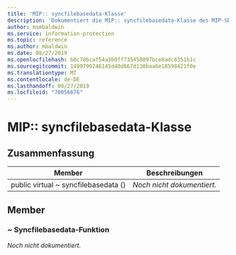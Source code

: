 ```yaml
---
title: 'MIP:: syncfilebasedata-Klasse'
description: 'Dokumentiert die MIP:: syncfilebasedata-Klasse des MIP-SDKs (Microsoft Information Protection).'
author: msmbaldwin
ms.service: information-protection
ms.topic: reference
ms.author: mbaldwin
ms.date: 08/27/2019
ms.openlocfilehash: b8c78bcaf54a3b0ff735450897bce8adc8351b1c
ms.sourcegitcommit: 1499790746145d40d667d138baa6e18598421f0e
ms.translationtype: MT
ms.contentlocale: de-DE
ms.lasthandoff: 08/27/2019
ms.locfileid: "70056676"
---
```

# <a name="class-mipsyncfilebasedata"></a>MIP:: syncfilebasedata-Klasse 
  
## <a name="summary"></a>Zusammenfassung
 Member                        | Beschreibungen                                
--------------------------------|---------------------------------------------
public virtual ~ syncfilebasedata ()  | _Noch nicht dokumentiert._
  
## <a name="members"></a>Member
  
### <a name="syncfilebasedata-function"></a>~ Syncfilebasedata-Funktion
_Noch nicht dokumentiert._
